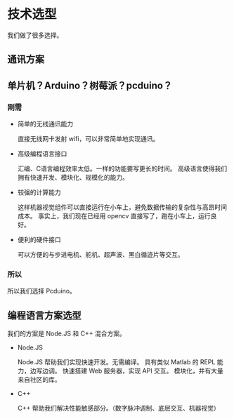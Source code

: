 # 技术选型

我们做了很多选择。

## 通讯方案

## 单片机？Arduino？树莓派？pcduino？

### 刚需

- 简单的无线通讯能力

    直接无线网卡发射 wifi，可以非常简单地实现通讯。

- 高级编程语言接口

    汇编、C语言编程效率太低。一样的功能要写更长的时间。
    高级语言使得我们拥有快速开发、模块化、规模化的能力。

- 较强的计算能力

    这样机器视觉组件可以直接运行在小车上，避免数据传输的复杂性与高昂时间成本。
    事实上，我们现在已经用 opencv 直接写了，跑在小车上，运行良好。

- 便利的硬件接口

    可以方便的与步进电机、舵机、超声波、黑白循迹片等交互。

### 所以

所以我们选择 Pcduino。

## 编程语言方案选型

我们的方案是 Node.JS 和 C++ 混合方案。

- Node.JS

    Node.JS 帮助我们实现快速开发。无需编译。
    具有类似 Matlab 的 REPL 能力，边写边调。
    快速搭建 Web 服务器，实现 API 交互。
    模块化，并有大量来自社区的库。

- C++

    C++ 帮助我们解决性能敏感部分。（数字脉冲调制、底层交互、机器视觉）

